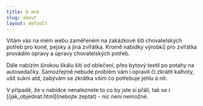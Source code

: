```yaml
---
title: O mně
slug: about
layout: default
---
```


Vítám vás na mém webu zaměřeném na zakázkové šití chovatelských potřeb pro koně, pejsky a jiná zvířátka.
Kromě nabídky výrobků pro zvířátka provádím opravy a úpravy chovatelských potřeb.

Dále nabízím širokou škálu šití od oblečení, přes bytový textil po potahy na autosedačky.
Samozřejmě nebude problém vám i opravit či zkrátit kalhoty, ušít sukni atd, zabývám se zkrátka vším co potřebuje jehlu a nit.

V případě, že v nabídce nenaleznete to co by jste si přáli, tak se i [/jak_objednat.html](nebojte zeptat) - nic není nemožné.
